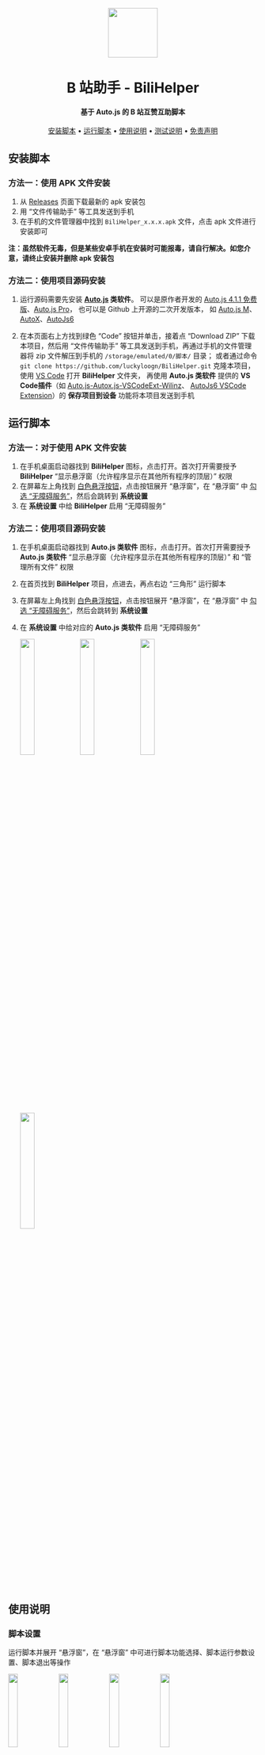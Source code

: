 <p align="center">
	<a href="https://github.com/luckyloogn/BiliHelper">
		<img src="./assets/icons/ic_logo.svg" width="100">
	</a>
</p>
<h1 align="center"><b>B 站助手 - BiliHelper</b></h1>

<h4 align="center"><b>基于 Auto.js 的 B 站互赞互助脚本</b></h4>

<p align="center">
  <a href="https://github.com/luckyloogn/BiliHelper?tab=readme-ov-file#安装脚本">安装脚本</a> •
  <a href="https://github.com/luckyloogn/BiliHelper?tab=readme-ov-file#运行脚本">运行脚本</a> •
  <a href="https://github.com/luckyloogn/BiliHelper?tab=readme-ov-file#使用说明">使用说明</a> •
  <a href="https://github.com/luckyloogn/BiliHelper?tab=readme-ov-file#测试说明">测试说明</a> •
  <a href="https://github.com/luckyloogn/BiliHelper?tab=readme-ov-file#免责声明">免责声明</a>
</p>



## 安装脚本

### 方法一：使用 APK 文件安装

1. 从 [Releases](https://github.com/luckyloogn/BiliHelper/releases/latest) 页面下载最新的 apk 安装包
2. 用 “文件传输助手” 等工具发送到手机
3. 在手机的文件管理器中找到 `BiliHelper_x.x.x.apk` 文件，点击 apk 文件进行安装即可

**注：虽然软件无毒，但是某些安卓手机在安装时可能报毒，请自行解决。如您介意，请终止安装并删除 apk 安装包**

### 方法二：使用项目源码安装

1. 运行源码需要先安装 **[Auto.js](https://github.com/clearw5/Auto.js?tab=readme-ov-file) 类软件**。
   可以是原作者开发的 [Auto.js 4.1.1 免费版](http://www.autojs.cc/)、[Auto.js Pro](http://www.autojs.cc/)，
   也可以是 Github 上开源的二次开发版本，
   如 [Auto.js M](https://github.com/TonyJiangWJ/Auto.js)、[AutoX](https://github.com/kkevsekk1/AutoX)、[AutoJs6](https://github.com/SuperMonster003/AutoJs6)

2. 在本页面右上方找到绿色 “Code” 按钮并单击，接着点 “Download ZIP” 下载本项目，然后用 “文件传输助手” 等工具发送到手机，再通过手机的文件管理器将 zip 文件解压到手机的 `/storage/emulated/0/脚本/` 目录；
   或者通过命令 `git clone https://github.com/luckyloogn/BiliHelper.git` 克隆本项目，使用 [VS Code](https://code.visualstudio.com/) 打开 **BiliHelper** 文件夹，
   再使用 **Auto.js 类软件** 提供的 **VS Code插件**（如 [Auto.js-Autox.js-VSCodeExt-Wilinz](https://marketplace.visualstudio.com/items?itemName=wilinz.autoxjs-ext)、
   [AutoJs6 VSCode Extension](https://marketplace.visualstudio.com/items?itemName=003.autojs6-vscode-ext)）的 **保存项目到设备** 功能将本项目发送到手机

## 运行脚本

### 方法一：对于使用 APK 文件安装

1. 在手机桌面启动器找到 **BiliHelper** 图标，点击打开。首次打开需要授予 **BiliHelper** “显示悬浮窗（允许程序显示在其他所有程序的顶层）” 权限
2. 在屏幕左上角找到 [白色悬浮按钮](./assets/screenshots/3.jpg)，点击按钮展开 “悬浮窗”，在 “悬浮窗” 中 [勾选 “无障碍服务”](./assets/screenshots/4.jpg)，然后会跳转到 **系统设置**
3. 在 **系统设置** 中给 **BiliHelper** 启用 “无障碍服务”

### 方法二：使用项目源码安装

1. 在手机桌面启动器找到 **Auto.js 类软件** 图标，点击打开。首次打开需要授予 **Auto.js 类软件** “显示悬浮窗（允许程序显示在其他所有程序的顶层）” 和 “管理所有文件” 权限
2. 在首页找到 **BiliHelper** 项目，点进去，再点右边 “三角形” 运行脚本
3. 在屏幕左上角找到 [白色悬浮按钮](./assets/screenshots/3.jpg)，点击按钮展开 “悬浮窗”，在 “悬浮窗” 中 [勾选 “无障碍服务”](./assets/screenshots/4.jpg)，然后会跳转到 **系统设置**
4. 在 **系统设置** 中给对应的 **Auto.js 类软件** 启用 “无障碍服务”

    <div>
        <img src="./assets/screenshots/1.jpg" width="24.5%" />
        <img src="./assets/screenshots/2.jpg" width="24.5%" />
        <img src="./assets/screenshots/3.jpg" width="24.5%" />
        <img src="./assets/screenshots/4.jpg" width="24.5%" />
    </div>

## 使用说明

### 脚本设置

运行脚本并展开 “悬浮窗”，在 “悬浮窗” 中可进行脚本功能选择、脚本运行参数设置、脚本退出等操作

<div>
    <img src="./assets/screenshots/5.jpg" width="19.5%" />
    <img src="./assets/screenshots/6.jpg" width="19.5%" />
    <img src="./assets/screenshots/7.jpg" width="19.5%" />
    <img src="./assets/screenshots/8.jpg" width="19.5%" />
    <img src="./assets/screenshots/9.jpg" width="19.5%" />
</div>

### 自动回赞

给 **给您的视频点赞的用户** 的 **最新** 的一个投稿 **视频** 进行 **点赞+评论（可选）** 操作

1. 运行脚本并展开 “悬浮窗”，在 “下拉菜单” 中选择  “自动回赞” 功能
2. 先在 B 站打开一个投稿视频（我的 -> 稿件管理 -> 目标稿件），点击 “xxx等觉得很赞” 打开 “大家都觉得很棒！” 点赞列表
3. 点击脚本悬浮窗 “打开设置” 按钮设置运行参数，完成设置后点击 “确认设置” 按钮（可选）
4. 再点击脚本 “悬浮窗” 的 “开始运行” 按钮

    <div >
        <img src="./assets/screenshots/10.jpg" width="24.5%" />
        <img src="./assets/screenshots/11.jpg" width="24.5%" />
        <img src="./assets/screenshots/12.jpg" width="24.5%" />
        <img src="./assets/screenshots/13.jpg" width="24.5%" />
    </div>

### 找人互助

在 **xx创作激励页面** 的 **最新** 选项卡按顺序找 **视频** 进行 **点赞+评论（可选）** 操作

1. 运行脚本并展开 “悬浮窗”，在 “下拉菜单” 中选择 “找人互助” 功能
2. 先在 B 站点击话题名或搜索进入 “xx创作激励计划” 页面
3. 点击脚本 “悬浮窗” 的 “打开设置” 按钮设置运行参数，完成设置后点击 “确认设置” 按钮（可选）
4. 再点击脚本 “悬浮窗” 的 “开始运行” 按钮

    <div>
        <img src="./assets/screenshots/14.jpg" width="24.5%" />
        <img src="./assets/screenshots/15.jpg" width="24.5%" />
    </div>

### 给粉丝赞

在 **我的好友-粉丝** 页面给您的粉丝的 **最新** 的一个投稿 **视频** 进行 **点赞+评论（可选）** 操作

1. 运行脚本并展开 “悬浮窗”，在 “下拉菜单” 中选择 “给粉丝赞” 功能
2. 先在 B 站打开自己的粉丝页面（我的 -> 粉丝）
3. 点击脚本按钮展开 “悬浮窗”，点 “打开设置” 按钮设置运行参数，完成设置后点击 “确认设置” 按钮（可选）
4. 再点击脚本 “悬浮窗” 的 “开始运行” 按钮

    <div>
        <img src="./assets/screenshots/16.jpg" width="24.5%" />
        <img src="./assets/screenshots/17.jpg" width="24.5%" />
    </div>

## 测试说明

本项目在 [AutoJs6 (6.6.1)](https://github.com/SuperMonster003/AutoJs6/releases/tag/v6.6.1)、[Auto.js M (4.1.24.0914)](https://github.com/TonyJiangWJ/Auto.js/releases/tag/4.1.24.0914)、[AutoX (7.0.5)](https://github.com/kkevsekk1/AutoX/releases/tag/7.0.5) 和 **B 站 8.28.0** 版本下测试通过

## 免责声明

本项目用作学习参考，使用本项目产生的任何后果需要自行承担
